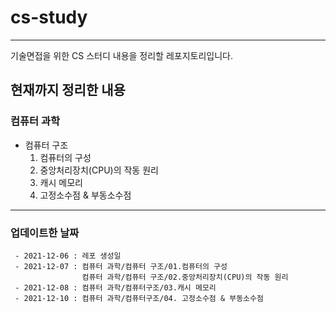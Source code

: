 # cs-study
***

기술면접을 위한 CS 스터디 내용을 정리할 레포지토리입니다.

## 현재까지 정리한 내용

### 컴퓨터 과학

+ 컴퓨터 구조
    1. 컴퓨터의 구성
    2. 중앙처리장치(CPU)의 작동 원리
    3. 캐시 메모리
    4. 고정소수점 & 부동소수점




***





### 업데이트한 날짜
```
 - 2021-12-06 : 레포 생성일
 - 2021-12-07 : 컴퓨터 과학/컴퓨터 구조/01.컴퓨터의 구성
                컴퓨터 과학/컴퓨터 구조/02.중앙처리장치(CPU)의 작동 원리
 - 2021-12-08 : 컴퓨터 과학/컴퓨터구조/03.캐시 메모리
 - 2021-12-10 : 컴퓨터 과학/컴퓨터구조/04. 고정소수점 & 부동소수점
```
